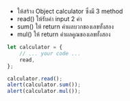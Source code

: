 -   ให้สร้าง Object calculator ซึ่งมี 3 method
-   read() ให้รับค่า input 2 ค่า
-   sum() ให้ return ค่าผลบวกของเลขทั้งสอง
-   mul() ให้ return ค่าผลคูณของเลขทั้งสอง

```js
let calculator = {
    // ... your code ...
    read,
};

calculator.read();
alert(calculator.sum());
alert(calculator.mul());
```

